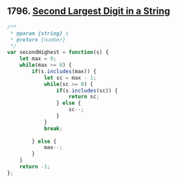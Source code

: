 ## 1796. [Second Largest Digit in a String](https://leetcode.com/problems/second-largest-digit-in-a-string/)
```javascript
/**
 * @param {string} s
 * @return {number}
 */
var secondHighest = function(s) {
    let max = 9;
    while(max >= 0) {
        if(s.includes(max)) {
            let sc = max - 1;
            while(sc >= 0) {
                if(s.includes(sc)) {
                    return sc;
                } else {
                    sc--;
                }
            }
            break;
            
        } else {
            max--;
        }
    }
    return -1;
};
```
